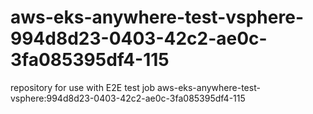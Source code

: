 # aws-eks-anywhere-test-vsphere-994d8d23-0403-42c2-ae0c-3fa085395df4-115
repository for use with E2E test job aws-eks-anywhere-test-vsphere:994d8d23-0403-42c2-ae0c-3fa085395df4-115
